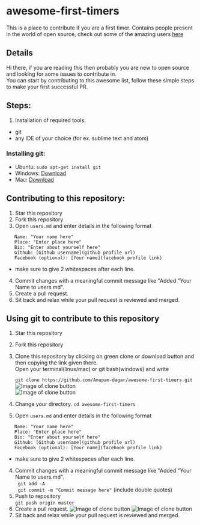 # awesome-first-timers

This is a place to contribute if you are a first timer. Contains people present in the world of open source, check out some of the amazing users [here](http://www.anupamdagar.me/awesome-first-timers/users)

## Details

Hi there, if you are reading this then probably you are new to open source and looking for some issues to contribute in.  
You can start by contributing to this awesome list, follow these simple steps to make your first successful PR.  

## Steps:

1. Installation of required tools:
* git
* any IDE of your choice (for ex. sublime text and atom)

### Installing git:

- Ubuntu:  `sudo apt-get install git`
- Windows: [Download](https://git-scm.com/download/win)
- Mac: [Download](https://git-scm.com/download/mac)

## Contributing to this repository:

1. Star this repository
2. Fork this repository
3. Open `users.md` and enter details in the following format  
```
   Name: "Your name here"  
   Place: "Enter place here"  
   Bio: "Enter about yourself here"  
   Github: [Github username](github profile url)  
   Facebook (optional): [Your name](facebook profile link)  
```
   * make sure to give 2 whitespaces after each line.  
4. Commit changes with a meaningful commit message like "Added "Your Name to users.md". 
5. Create a pull request.
6. Sit back and relax while your pull request is reviewed and merged.

## Using git to contribute to this repository  
1. Star this repository
2. Fork this repository
3. Clone this repository by clicking on green clone or download button and then copying the link given there.  
   Open your terminal(linux/mac) or git bash(windows) and write 

   ```git clone https://github.com/Anupam-dagar/awesome-first-timers.git```  
![Image of clone button](https://raw.githubusercontent.com/Anupam-dagar/awesome-first-timers/master/img/clone.png)  
![Image of clone button](https://raw.githubusercontent.com/Anupam-dagar/awesome-first-timers/master/img/clonelink.png)
4. Change your directory.
   ```cd awesome-first-timers```  
3. Open `users.md` and enter details in the following format  
```
   Name: "Your name here"  
   Place: "Enter place here"  
   Bio: "Enter about yourself here"  
   Github: [Github username](github profile url)  
   Facebook (optional): [Your name](facebook profile link)  
```
   * make sure to give 2 whitespaces after each line.  
4. Commit changes with a meaningful commit message like "Added "Your Name to users.md".  
   ``` git add -A```  
   ``` git commit -m "Commit message here"``` (include double quotes)
5. Push to repository  
   ```git push origin master```
6. Create a pull request.
![Image of clone button](https://raw.githubusercontent.com/Anupam-dagar/awesome-first-timers/master/img/PR.png)
![Image of clone button](https://raw.githubusercontent.com/Anupam-dagar/awesome-first-timers/master/img/PRnew.png)
7. Sit back and relax while your pull request is reviewed and merged.
